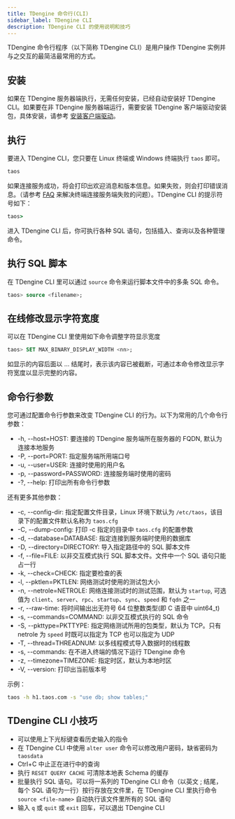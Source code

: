 ```yaml
---
title: TDengine 命令行(CLI)
sidebar_label: TDengine CLI
description: TDengine CLI 的使用说明和技巧
---
```


TDengine 命令行程序（以下简称 TDengine CLI）是用户操作 TDengine 实例并与之交互的最简洁最常用的方式。

## 安装

如果在 TDengine 服务器端执行，无需任何安装，已经自动安装好 TDengine CLI。如果要在非 TDengine 服务器端运行，需要安装 TDengine 客户端驱动安装包，具体安装，请参考 [安装客户端驱动](../connector/#安装客户端驱动)。

## 执行

要进入 TDengine CLI，您只要在 Linux 终端或 Windows 终端执行 `taos` 即可。

```bash
taos
```

如果连接服务成功，将会打印出欢迎消息和版本信息。如果失败，则会打印错误消息。（请参考 [FAQ](/train-faq/faq) 来解决终端连接服务端失败的问题）。TDengine CLI 的提示符号如下：

```cmd
taos>
```

进入 TDengine CLI 后，你可执行各种 SQL 语句，包括插入、查询以及各种管理命令。

## 执行 SQL 脚本

在 TDengine CLI 里可以通过 `source` 命令来运行脚本文件中的多条 SQL 命令。

```sql
taos> source <filename>;
```

## 在线修改显示字符宽度

可以在 TDengine CLI 里使用如下命令调整字符显示宽度

```sql
taos> SET MAX_BINARY_DISPLAY_WIDTH <nn>;
```

如显示的内容后面以 ... 结尾时，表示该内容已被截断，可通过本命令修改显示字符宽度以显示完整的内容。

## 命令行参数

您可通过配置命令行参数来改变 TDengine CLI 的行为。以下为常用的几个命令行参数：

- -h, --host=HOST: 要连接的 TDengine 服务端所在服务器的 FQDN, 默认为连接本地服务
- -P, --port=PORT: 指定服务端所用端口号
- -u, --user=USER: 连接时使用的用户名
- -p, --password=PASSWORD: 连接服务端时使用的密码
- -?, --help: 打印出所有命令行参数

还有更多其他参数：

- -c, --config-dir: 指定配置文件目录，Linux 环境下默认为 `/etc/taos`，该目录下的配置文件默认名称为 `taos.cfg`
- -C, --dump-config: 打印 -c 指定的目录中 `taos.cfg` 的配置参数
- -d, --database=DATABASE: 指定连接到服务端时使用的数据库
- -D, --directory=DIRECTORY: 导入指定路径中的 SQL 脚本文件
- -f, --file=FILE: 以非交互模式执行 SQL 脚本文件。文件中一个 SQL 语句只能占一行
- -k, --check=CHECK: 指定要检查的表
- -l, --pktlen=PKTLEN: 网络测试时使用的测试包大小
- -n, --netrole=NETROLE: 网络连接测试时的测试范围，默认为 `startup`, 可选值为 `client`、`server`、`rpc`、`startup`、`sync`、`speed` 和 `fqdn` 之一
- -r, --raw-time: 将时间输出出无符号 64 位整数类型(即 C 语音中 uint64_t)
- -s, --commands=COMMAND: 以非交互模式执行的 SQL 命令
- -S, --pkttype=PKTTYPE: 指定网络测试所用的包类型，默认为 TCP。只有 netrole 为 `speed` 时既可以指定为 TCP 也可以指定为 UDP
- -T, --thread=THREADNUM: 以多线程模式导入数据时的线程数
- -s, --commands: 在不进入终端的情况下运行 TDengine 命令
- -z, --timezone=TIMEZONE: 指定时区，默认为本地时区
- -V, --version: 打印出当前版本号

示例：

```bash
taos -h h1.taos.com -s "use db; show tables;"
```

## TDengine CLI 小技巧

- 可以使用上下光标键查看历史输入的指令
- 在 TDengine CLI 中使用 `alter user` 命令可以修改用户密码，缺省密码为 `taosdata`
- Ctrl+C 中止正在进行中的查询
- 执行 `RESET QUERY CACHE` 可清除本地表 Schema 的缓存
- 批量执行 SQL 语句。可以将一系列的 TDengine CLI 命令（以英文 ; 结尾，每个 SQL 语句为一行）按行存放在文件里，在 TDengine CLI 里执行命令 `source <file-name>` 自动执行该文件里所有的 SQL 语句
- 输入 `q` 或 `quit` 或 `exit` 回车，可以退出 TDengine CLI
